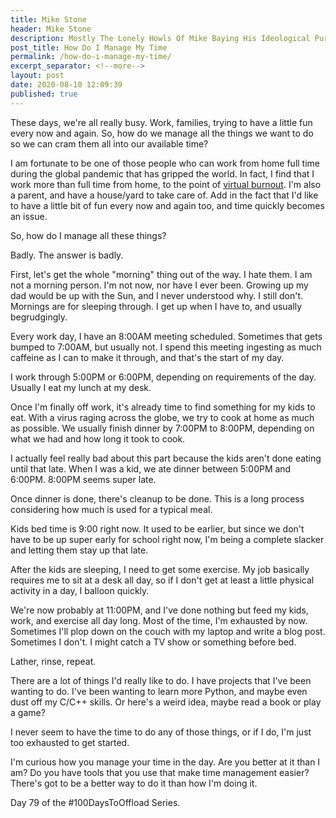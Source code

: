 ```yaml
---
title: Mike Stone
header: Mike Stone
description: Mostly The Lonely Howls Of Mike Baying His Ideological Purity At The Moon
post_title: How Do I Manage My Time
permalink: /how-do-i-manage-my-time/
excerpt_separator: <!--more-->
layout: post
date: 2020-08-10 12:09:39
published: true
---
```


These days, we're all really busy. Work, families, trying to have a little fun every now and again. So, how do we manage all the things we want to do so we can cram them all into our available time?

<!--more-->

I am fortunate to be one of those people who can work from home full time during the global pandemic that has gripped the world. In fact, I find that I work more than full time from home, to the point of [virtual burnout](https://write.as/mikestone/working-from-home). I'm also a parent, and have a house/yard to take care of. Add in the fact that I'd like to have a little bit of fun every now and again too, and time quickly becomes an issue.

So, how do I manage all these things?

Badly. The answer is badly.

First, let's get the whole "morning" thing out of the way. I hate them. I am not a morning person. I'm not now, nor have I ever been. Growing up my dad would be up with the Sun, and I never understood why. I still don't. Mornings are for sleeping through. I get up when I have to, and usually begrudgingly.

Every work day, I have an 8:00AM meeting scheduled. Sometimes that gets bumped to 7:00AM, but usually not. I spend this meeting ingesting as much caffeine as I can to make it through, and that's the start of my day.

I work through 5:00PM or 6:00PM, depending on requirements of the day. Usually I eat my lunch at my desk.

Once I'm finally off work, it's already time to find something for my kids to eat. With a virus raging across the globe, we try to cook at home as much as possible. We usually finish dinner by 7:00PM to 8:00PM, depending on what we had and how long it took to cook. 

I actually feel really bad about this part because the kids aren't done eating until that late. When I was a kid, we ate dinner between 5:00PM and 6:00PM. 8:00PM seems super late.

Once dinner is done, there's cleanup to be done. This is a long process considering how much is used for a typical meal. 

Kids bed time is 9:00 right now. It used to be earlier, but since we don't have to be up super early for school right now, I'm being a complete slacker and letting them stay up that late.

After the kids are sleeping, I need to get some exercise. My job basically requires me to sit at a desk all day, so if I don't get at least a little physical activity in a day, I balloon quickly.

We're now probably at 11:00PM, and I've done nothing but feed my kids, work, and exercise all day long. Most of the time, I'm exhausted by now. Sometimes I'll plop down on the couch with my laptop and write a blog post. Sometimes I don't. I might catch a TV show or something before bed. 

Lather, rinse, repeat.

There are a lot of things I'd really like to do. I have projects that I've been wanting to do. I've been wanting to learn more Python, and maybe even dust off my C/C++ skills. Or here's a weird idea, maybe read a book or play a game?

I never seem to have the time to do any of those things, or if I do, I'm just too exhausted to get started.

I'm curious how you manage your time in the day. Are you better at it than I am? Do you have tools that you use that make time management easier? There's got to be a better way to do it than how I'm doing it.

Day 79 of the #100DaysToOffload Series.